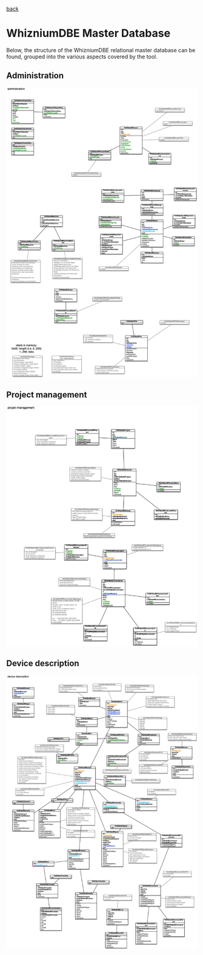 [back](./README.md)

# WhizniumDBE Master Database

Below, the structure of the WhizniumDBE relational master database can be found, grouped into the various aspects covered by the tool. 

## Administration

![](dbedb/wdbe-administration.jpg)

## Project management

![](dbedb/wdbe-project-management.jpg)

## Device description

![](dbedb/wdbe-device-description.jpg)
